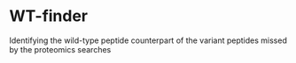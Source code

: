 # WT-finder
Identifying the wild-type peptide counterpart of the variant peptides missed by the proteomics searches
